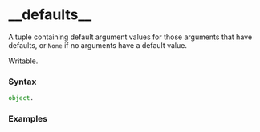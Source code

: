 # \_\_defaults\_\_

A tuple containing default argument values for those arguments that have defaults, or `None` if no arguments have a default value.

Writable.

### Syntax

```python
object.
```

### Examples

```python

```